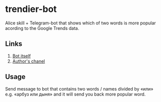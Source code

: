 # trendier-bot
Alice skill + Telegram-bot that shows which of two words is more popular acording to the Google Trends data.

Links
----
1. [Bot itself](https://t.me/TrendierBot)
2. [Author's chanel](https://t.me/FilteredInternet)

Usage
---
Send message to bot that contains two words / names divided by «или» e.g. «арбуз или дыня» and it will send you back more popular word.